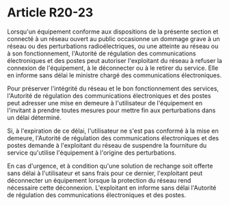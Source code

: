 # Article R20-23

Lorsqu'un équipement conforme aux dispositions de la présente section et connecté à un réseau ouvert au public occasionne un dommage grave à un réseau ou des perturbations radioélectriques, ou une atteinte au réseau ou à son fonctionnement, l'Autorité de régulation des communications électroniques et des postes peut autoriser l'exploitant du réseau à refuser la connexion de l'équipement, à le déconnecter ou à le retirer du service. Elle en informe sans délai le ministre chargé des communications électroniques.

Pour préserver l'intégrité du réseau et le bon fonctionnement des services, l'Autorité de régulation des communications électroniques et des postes peut adresser une mise en demeure à l'utilisateur de l'équipement en l'invitant à prendre toutes mesures pour mettre fin aux perturbations dans un délai déterminé.

Si, à l'expiration de ce délai, l'utilisateur ne s'est pas conformé à la mise en demeure, l'Autorité de régulation des communications électroniques et des postes demande à l'exploitant du réseau de suspendre la fourniture du service qu'utilise l'équipement à l'origine des perturbations.

En cas d'urgence, et à condition qu'une solution de rechange soit offerte sans délai à l'utilisateur et sans frais pour ce dernier, l'exploitant peut déconnecter un équipement lorsque la protection du réseau rend nécessaire cette déconnexion. L'exploitant en informe sans délai l'Autorité de régulation des communications électroniques et des postes.